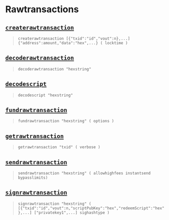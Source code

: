 # Rawtransactions
## [`createrawtransaction`](createrawtransaction.md)
> `createrawtransaction [{"txid":"id","vout":n},...] {"address":amount,"data":"hex",...} ( locktime )`

## [`decoderawtransaction`](decoderawtransaction.md)
> `decoderawtransaction "hexstring"`

## [`decodescript`](decodescript.md)
> `decodescript "hexstring"`

## [`fundrawtransaction`](fundrawtransaction.md)
> `fundrawtransaction "hexstring" ( options )`

## [`getrawtransaction`](getrawtransaction.md)
> `getrawtransaction "txid" ( verbose )`

## [`sendrawtransaction`](sendrawtransaction.md)
> `sendrawtransaction "hexstring" ( allowhighfees instantsend bypasslimits)`

## [`signrawtransaction`](signrawtransaction.md)
> `signrawtransaction "hexstring" ( [{"txid":"id","vout":n,"scriptPubKey":"hex","redeemScript":"hex"},...] ["privatekey1",...] sighashtype )`

